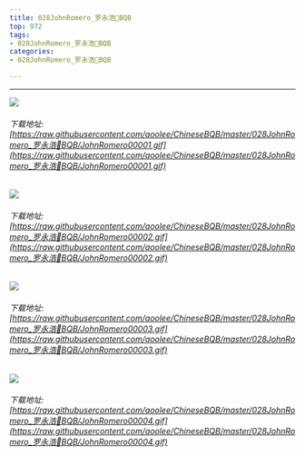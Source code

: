 ```yaml
---
title: 028JohnRomero_罗永浩🔨BQB
top: 972
tags:
- 028JohnRomero_罗永浩🔨BQB
categories:
- 028JohnRomero_罗永浩🔨BQB

---
```


------

<!-- more -->

![](https://raw.githubusercontent.com/aoolee/ChineseBQB/master/028JohnRomero_罗永浩🔨BQB/JohnRomero00001.gif)
###### 下载地址:[https://raw.githubusercontent.com/aoolee/ChineseBQB/master/028JohnRomero_罗永浩🔨BQB/JohnRomero00001.gif](https://raw.githubusercontent.com/aoolee/ChineseBQB/master/028JohnRomero_罗永浩🔨BQB/JohnRomero00001.gif)

![](https://raw.githubusercontent.com/aoolee/ChineseBQB/master/028JohnRomero_罗永浩🔨BQB/JohnRomero00002.gif)
###### 下载地址:[https://raw.githubusercontent.com/aoolee/ChineseBQB/master/028JohnRomero_罗永浩🔨BQB/JohnRomero00002.gif](https://raw.githubusercontent.com/aoolee/ChineseBQB/master/028JohnRomero_罗永浩🔨BQB/JohnRomero00002.gif)

![](https://raw.githubusercontent.com/aoolee/ChineseBQB/master/028JohnRomero_罗永浩🔨BQB/JohnRomero00003.gif)
###### 下载地址:[https://raw.githubusercontent.com/aoolee/ChineseBQB/master/028JohnRomero_罗永浩🔨BQB/JohnRomero00003.gif](https://raw.githubusercontent.com/aoolee/ChineseBQB/master/028JohnRomero_罗永浩🔨BQB/JohnRomero00003.gif)

![](https://raw.githubusercontent.com/aoolee/ChineseBQB/master/028JohnRomero_罗永浩🔨BQB/JohnRomero00004.gif)
###### 下载地址:[https://raw.githubusercontent.com/aoolee/ChineseBQB/master/028JohnRomero_罗永浩🔨BQB/JohnRomero00004.gif](https://raw.githubusercontent.com/aoolee/ChineseBQB/master/028JohnRomero_罗永浩🔨BQB/JohnRomero00004.gif)

